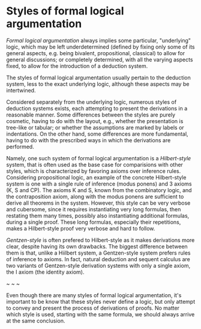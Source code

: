 # Styles of formal logical argumentation

*Formal logical argumentation* always implies some particular, "underlying" logic, which may be left underdetermined (defined by fixing only some of its general aspects, e.g. being bivalent, propositional, classical) to allow for general discussions; or completely determined, with all the varying aspects fixed, to allow for the introduction of a deduction system.

The styles of formal logical argumentation usually pertain to the deduction system, less to the exact underlying logic, although these aspects may be intertwined.

Considered separately from the underlying logic, numerous styles of deduction systems exists, each attempting to present the derivations in a reasonable manner. Some differences between the styles are purely cosmetic, having to do with the layout, e.g., whether the presentation is tree-like or tabular; or whether the assumptions are marked by labels or indentations. On the other hand, some differences are more fundamental, having to do with the prescribed ways in which the derivations are performed.

Namely, one such system of formal logical argumentation is a *Hilbert-style* system, that is often used as the base case for comparisions with other styles, which is characterized by favoring axioms over inference rules. Considering propositional logic, an example of the concrete Hilbert-style system is one with a single rule of inference (modus ponens) and 3 axioms (K, S and CP). The axioms K and S, known from the combinatory logic, and the contraposition axiom, along with the modus ponens are sufficient to derive all theorems in the system. However, this style can be very verbose and cubersome, since it requires instantiating very long formulas, then restating them many times, possibly also instantiating additional formulas, during a single proof. These long formulas, especially their repetitions, makes a Hilbert-style proof very verbose and hard to follow.

*Gentzen-style* is often prefered to Hilbert-style as it makes derivations more clear, despite having its own drawbacks. The biggest difference between them is that, unlike a Hiilbert system, a Gentzen-style system prefers rules of inference to axioms. In fact, natural deduction and sequent calculus are two variants of Gentzen-style derivation systems with only a single axiom, the I axiom (the identity axiom).

~ ~ ~

Even though there are many styles of formal logical argumentation, it's important to be know that these styles never define a logic, but only attempt to convey and present the process of derivations of proofs. No matter which style is used, starting with the same formula, we should always arrive at the same conclusion.
